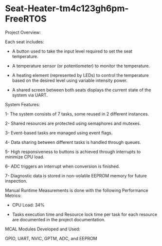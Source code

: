 # Seat-Heater-tm4c123gh6pm-FreeRTOS
Project Overview:

Each seat includes:

- A button used to take the input level required to set the seat temperature.

- A temperature sensor (or potentiometer) to monitor the temperature.

- A heating element (represented by LEDs) to control the temperature based on the desired level using variable intensity power.

- A shared screen between both seats displays the current state of the system via UART.

System Features:

1- The system consists of 7 tasks, some reused in 2 different instances.

2- Shared resources are protected using semaphores and mutexes.

3- Event-based tasks are managed using event flags.

4- Data sharing between different tasks is handled through queues.

5- High responsiveness to buttons is achieved through interrupts to minimize CPU load.

6- ADC triggers an interrupt when conversion is finished.

7- Diagnostic data is stored in non-volatile EEPROM memory for future inspection.

Manual Runtime Measurements is done with the following Performance Metrics:

- CPU Load: 34%

- Tasks execution time and Resource lock time per task for each resource are documented in the project documentation.



MCAL Modules Developed and Used:

GPIO, UART, NVIC, GPTM, ADC, and EEPROM
